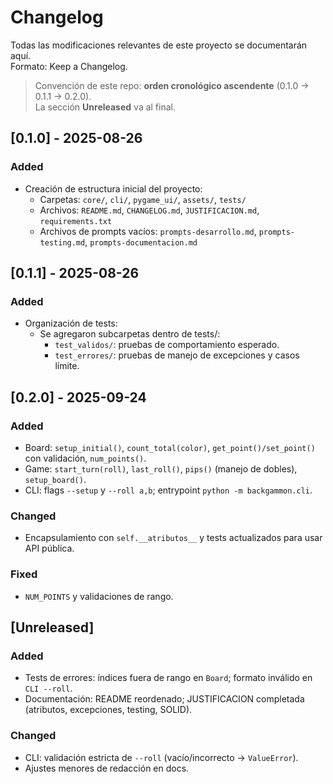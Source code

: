 # Changelog
Todas las modificaciones relevantes de este proyecto se documentarán aquí.  
Formato: Keep a Changelog.

> Convención de este repo: **orden cronológico ascendente**
> (0.1.0 → 0.1.1 → 0.2.0).  
> La sección **Unreleased** va al final.

## [0.1.0] - 2025-08-26
### Added
- Creación de estructura inicial del proyecto:
  - Carpetas: `core/`, `cli/`, `pygame_ui/`, `assets/`, `tests/`
  - Archivos: `README.md`, `CHANGELOG.md`, `JUSTIFICACION.md`, `requirements.txt`
  - Archivos de prompts vacíos: `prompts-desarrollo.md`, `prompts-testing.md`, `prompts-documentacion.md`

## [0.1.1] - 2025-08-26
### Added
- Organización de tests:
  - Se agregaron subcarpetas dentro de tests/:
    - `test_validos/`: pruebas de comportamiento esperado.
    - `test_errores/`: pruebas de manejo de excepciones y casos límite.

## [0.2.0] - 2025-09-24
### Added
- Board: `setup_initial()`, `count_total(color)`, `get_point()/set_point()` con validación, `num_points()`.
- Game: `start_turn(roll)`, `last_roll()`, `pips()` (manejo de dobles), `setup_board()`.
- CLI: flags `--setup` y `--roll a,b`; entrypoint `python -m backgammon.cli`.

### Changed
- Encapsulamiento con `self.__atributos__` y tests actualizados para usar API pública.

### Fixed
- `NUM_POINTS` y validaciones de rango.

## [Unreleased]
### Added
- Tests de errores: índices fuera de rango en `Board`; formato inválido en `CLI --roll`.
- Documentación: README reordenado; JUSTIFICACION completada (atributos, excepciones, testing, SOLID).

### Changed
- CLI: validación estricta de `--roll` (vacío/incorrecto → `ValueError`).
- Ajustes menores de redacción en docs.

